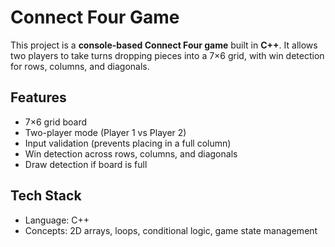 # Connect Four Game  

This project is a **console-based Connect Four game** built in **C++**. It allows two players to take turns dropping pieces into a 7×6 grid, with win detection for rows, columns, and diagonals.  

## Features  
- 7×6 grid board  
- Two-player mode (Player 1 vs Player 2)  
- Input validation (prevents placing in a full column)  
- Win detection across rows, columns, and diagonals  
- Draw detection if board is full  

## Tech Stack  
- Language: C++  
- Concepts: 2D arrays, loops, conditional logic, game state management  
